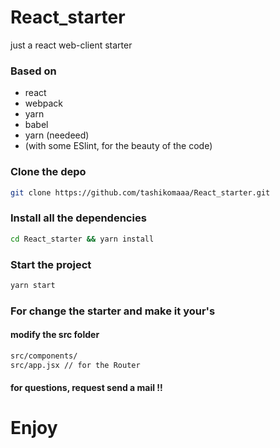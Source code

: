 # React_starter
just a react web-client starter

### Based on 
- react
- webpack
- yarn
- babel
- yarn (needeed)
- (with some ESlint, for the beauty of the code)

### Clone the depo
```bash 
git clone https://github.com/tashikomaaa/React_starter.git
```

### Install all the dependencies 
```bash 
cd React_starter && yarn install
```

### Start the project 
```bash
yarn start
```

### For change the starter and make it your's
#### modify the src folder

```bash
src/components/
src/app.jsx // for the Router 
```

#### for questions, request send a mail !! 

# Enjoy
